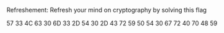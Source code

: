Refreshement: Refresh your mind on cryptography by solving this flag

57 33 4C 63 30 6D 33 2D 54 30 2D 43 72 59 50 54 30 67 72 40 70 48 59
